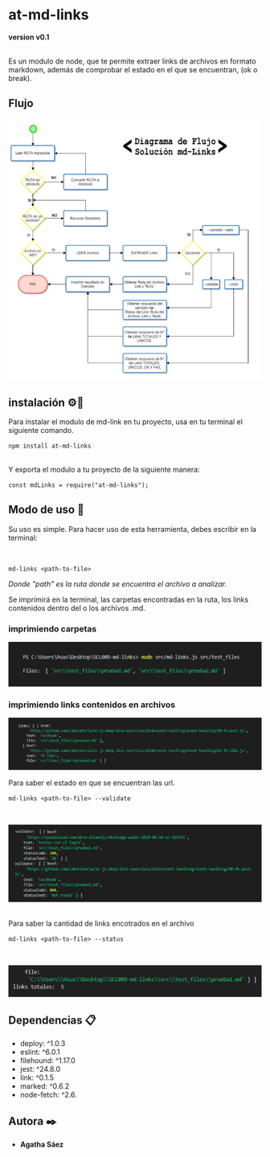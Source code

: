 # at-md-links 
**version v0.1**

<br>
Es un modulo de node, que te permite extraer links de archivos en formato markdown, además de comprobar el estado en el que se encuentran, (ok o break).

## Flujo
![flujo](src\img\flujo.png)

## instalación  ⚙️🔧

Para instalar el modulo de md-link en tu proyecto, usa en tu terminal el siguiente comando.

```
npm install at-md-links
```
<br>
Y exporta el modulo a tu proyecto de la siguiente manera:

```
const mdLinks = require("at-md-links");
```

## Modo de uso 📌

Su uso es simple. Para hacer uso de esta herramienta, debes escribir en la terminal:

<br>

```
md-links <path-to-file>
```
_Donde "path" es la ruta donde se encuentra el archivo a analizar._

Se imprimirá en la terminal, las carpetas encontradas en la ruta, los links contenidos dentro del o los archivos .md.
<br>
### imprimiendo carpetas
![imprimiendo-carpetas](src\img\imprimiendo-carpetas.png)
<br>
### imprimiendo links contenidos en archivos
![links-encontrados](src\img\links-encontrados.png)
<br>

Para saber el estado en que se encuentran las url.
```
md-links <path-to-file> --validate
```
<br>

![links-validados](src\img\links-validados.png)

<br>
Para saber la cantidad de links encotrados en el archivo

```
md-links <path-to-file> --status
```
<br>

![links totales](src\img\links-totales.png)



## Dependencias 📋
* deploy: ^1.0.3
* eslint: ^6.0.1
* filehound: ^1.17.0
* jest: ^24.8.0
* link: ^0.1.5
* marked: ^0.6.2
* node-fetch: ^2.6.

## Autora ✒️
* **Agatha Sáez**